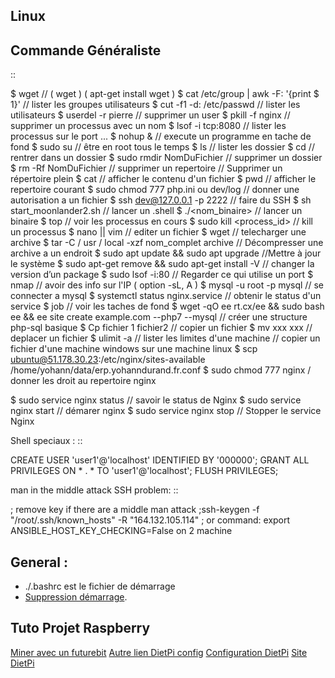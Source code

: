 ## Linux

Commande Généraliste
-------------------
::

   $ wget // ( wget <lien>  ) ( apt-get install wget )
   $ cat /etc/group | awk -F: '{print $ 1}' // lister les groupes utilisateurs
   $ cut -f1 -d: /etc/passwd // lister les utilisateurs
   $ userdel -r pierre // supprimer un user
   $ pkill -f nginx // supprimer un processus avec un nom
   $ lsof -i tcp:8080 // lister les processus sur le port ...
   $ nohup <maCommande> & // execute un programme en tache de fond
   $ sudo su // être en root tous le temps
   $ ls // lister les dossier
   $ cd // rentrer dans un dossier
   $ sudo rmdir NomDuFichier // supprimer un dossier
   $ rm -Rf NomDuFichier // supprimer un repertoire // Supprimer un répertoire plein
   $ cat // afficher le contenu d'un fichier
   $ pwd // afficher le repertoire courant
   $ sudo chmod 777 php.ini ou dev/log // donner une autorisation a un fichier
   $ ssh dev@127.0.0.1 -p 2222 // faire du SSH
   $ sh start_moonlander2.sh // lancer un .shell
   $ ./<nom_binaire> // lancer un binaire
   $ top // voir les processus en cours
   $ sudo kill <process_id> // kill un processus
   $ nano || vim // editer un fichier
   $ wget <lien> // telecharger une archive
   $ tar -C / usr / local -xzf nom_complet archive // Décompresser une archive a un endroit
   $ sudo apt update && sudo apt upgrade //Mettre à jour le système
   $ sudo apt-get remove <paquet> && sudo apt-get install <paquet> -V <version> // changer la version d’un package
   $ sudo lsof -i:80 // Regarder ce qui utilise un port
   $ nmap <ip> // avoir des info sur l'IP ( option -sL, A )
   $ mysql -u root -p mysql // se connecter a mysql
   $ systemctl status nginx.service // obtenir le status d'un service
   $ job // voir les taches de fond
   $ wget -qO ee rt.cx/ee && sudo bash ee && ee site create example.com --php7 --mysql // créer une structure php-sql basique
   $ Cp fichier 1 fichier2 // copier un fichier
   $ mv xxx xxx // deplacer un fichier
   $ ulimit -a // lister les limites d'une machine
   // copier un fichier d'une machine windows sur une machine linux
   $ scp ubuntu@51.178.30.23:/etc/nginx/sites-available /home/yohann/data/erp.yohanndurand.fr.conf
   $ sudo chmod 777 nginx / donner les droit au repertoire nginx

   $ sudo service nginx status // savoir le status de Nginx
   $ sudo service nginx start // démarer nginx
   $ sudo service nginx stop // Stopper le service Nginx 


Shell speciaux :
::

   CREATE USER 'user1'@'localhost' IDENTIFIED BY '000000';
   GRANT ALL PRIVILEGES ON * . * TO 'user1'@'localhost';
   FLUSH PRIVILEGES;


man in the middle attack SSH problem:
::

   ; remove key if there are a middle man attack
   ;ssh-keygen -f "/root/.ssh/known_hosts" -R "164.132.105.114"
   ; or command: export ANSIBLE_HOST_KEY_CHECKING=False on 2 machine


General :
-------------------

- ./.bashrc est le fichier de démarrage
- [Suppression démarrage](http://www.tux-planet.fr/empecher-la-suppression-dun-fichier-ou-dun-repertoire/#:~:text=Voici%20une%20astuce%20pour%20les,fichiers%20Ext2%2C%20Ext3%20et%20Ext4).




Tuto Projet Raspberry
-------------------

[Miner avec un futurebit](https://medium.com/@david_senate/running-a-super-low-cost-digibyte-scrypt-miner-rig-with-a-raspberry-pi-3-model-b-and-a-futurebit-14dd7d95e566)
[Autre lien DietPi config](http://dietpi.com/phpbb/viewtopic.php?f=8&t=5#p5)
[Configuration DietPi](http://blog.choum.ca/20170819-dietpi-configuration-de-base)
[Site DietPi](https://dietpi.com/#noAction)
